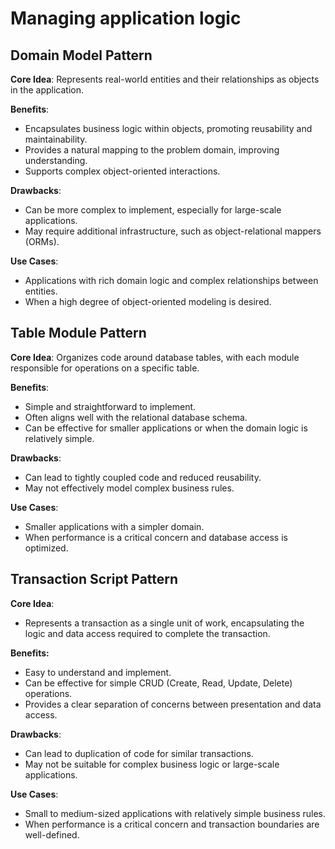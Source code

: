 # Managing application logic

## Domain Model Pattern

**Core Idea**: Represents real-world entities and their relationships as objects in the application.

**Benefits**:
- Encapsulates business logic within objects, promoting reusability and maintainability.
- Provides a natural mapping to the problem domain, improving understanding.
- Supports complex object-oriented interactions.

**Drawbacks**:
- Can be more complex to implement, especially for large-scale applications.
- May require additional infrastructure, such as object-relational mappers (ORMs).

**Use Cases**:
- Applications with rich domain logic and complex relationships between entities.
- When a high degree of object-oriented modeling is desired.

## Table Module Pattern

**Core Idea**: Organizes code around database tables, with each module responsible for operations on a specific table.

**Benefits**:
- Simple and straightforward to implement.
- Often aligns well with the relational database schema.
- Can be effective for smaller applications or when the domain logic is relatively simple.

**Drawbacks**:
- Can lead to tightly coupled code and reduced reusability.
- May not effectively model complex business rules.

**Use Cases**:
- Smaller applications with a simpler domain.
- When performance is a critical concern and database access is optimized.

## Transaction Script Pattern

**Core Idea**:
- Represents a transaction as a single unit of work, encapsulating the logic and data access required to complete the transaction.

**Benefits:**
- Easy to understand and implement.
- Can be effective for simple CRUD (Create, Read, Update, Delete) operations.
- Provides a clear separation of concerns between presentation and data access.

**Drawbacks**:
- Can lead to duplication of code for similar transactions.
- May not be suitable for complex business logic or large-scale applications.

**Use Cases**:
- Small to medium-sized applications with relatively simple business rules.
- When performance is a critical concern and transaction boundaries are well-defined.